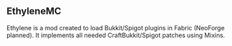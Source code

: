 ## EthyleneMC
Ethylene is a mod created to load Bukkit/Spigot plugins in Fabric (NeoForge planned). It implements all needed CraftBukkit/Spigot patches using Mixins.
